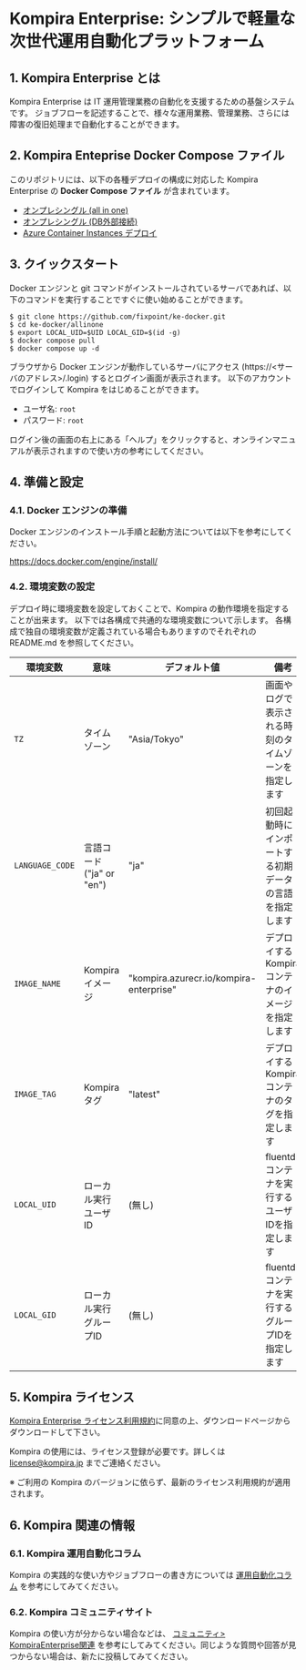 # Kompira Enterprise: シンプルで軽量な次世代運用自動化プラットフォーム

## 1. Kompira Enterprise とは

Kompira Enterprise は IT 運用管理業務の自動化を支援するための基盤システムです。
ジョブフローを記述することで、様々な運用業務、管理業務、さらには障害の復旧処理まで自動化することができます。

## 2. Kompira Enteprise Docker Compose ファイル

このリポジトリには、以下の各種デプロイの構成に対応した Kompira Enterprise の **Docker Compose ファイル** が含まれています。

* [オンプレシングル (all in one)][allinone]
* [オンプレシングル (DB外部接続)][withoutdb]
* [Azure Container Instances デプロイ][azureci]

[allinone]: https://github.com/fixpoint/ke-docker/allinone
[withoutdb]: https://github.com/fixpoint/ke-docker/withoutdb
[azureci]: https://github.com/fixpoint/ke-docker/azureci

## 3. クイックスタート

Docker エンジンと git コマンドがインストールされているサーバであれば、以下のコマンドを実行することですぐに使い始めることができます。

```
$ git clone https://github.com/fixpoint/ke-docker.git
$ cd ke-docker/allinone
$ export LOCAL_UID=$UID LOCAL_GID=$(id -g)
$ docker compose pull
$ docker compose up -d
```

ブラウザから Docker エンジンが動作しているサーバにアクセス (https://<サーバのアドレス>/.login) するとログイン画面が表示されます。
以下のアカウントでログインして Kompira をはじめることができます。

* ユーザ名: `root`
* パスワード: `root`

ログイン後の画面の右上にある「ヘルプ」をクリックすると、オンラインマニュアルが表示されますので使い方の参考にしてください。

## 4. 準備と設定
### 4.1. Docker エンジンの準備

Docker エンジンのインストール手順と起動方法については以下を参考にしてください。

https://docs.docker.com/engine/install/

### 4.2. 環境変数の設定

デプロイ時に環境変数を設定しておくことで、Kompira の動作環境を指定することが出来ます。
以下では各構成で共通的な環境変数について示します。
各構成で独自の環境変数が定義されている場合もありますのでそれぞれの README.md を参照してください。


| 環境変数        | 意味                        | デフォルト値                            | 備考                                                   |
| --------------- | --------------------------- | --------------------------------------- | ------------------------------------------------------ |
| `TZ`            | タイムゾーン                | "Asia/Tokyo"                            | 画面やログで表示される時刻のタイムゾーンを指定します   |
| `LANGUAGE_CODE` | 言語コード ("ja" or "en")   | "ja"                                    | 初回起動時にインポートする初期データの言語を指定します |
| `IMAGE_NAME`    | Kompira イメージ            | "kompira.azurecr.io/kompira-enterprise" | デプロイする Kompira コンテナのイメージを指定します    |
| `IMAGE_TAG`     | Kompira タグ                | "latest"                                | デプロイする Kompira コンテナのタグを指定します        |
| `LOCAL_UID`     | ローカル実行ユーザID        | (無し)                                  | fluentd コンテナを実行するユーザIDを指定します         |
| `LOCAL_GID`     | ローカル実行グループID      | (無し)                                  | fluentd コンテナを実行するグループIDを指定します       |

## 5. Kompira ライセンス

[Kompira Enterprise ライセンス利用規約](https://www.kompira.jp/Kompira_terms.pdf)に同意の上、ダウンロードページからダウンロードして下さい。

Kompira の使用には、ライセンス登録が必要です。詳しくは [license@kompira.jp](mailto:license@kompira.jp) までご連絡ください。

※ ご利用の Kompira のバージョンに依らず、最新のライセンス利用規約が適用されます。

## 6. Kompira 関連の情報

### 6.1. Kompira 運用自動化コラム

Kompira の実践的な使い方やジョブフローの書き方については [運用自動化コラム](https://www.kompira.jp/column/) を参考にしてみてください。

### 6.2. Kompira コミュニティサイト

Kompira の使い方が分からない場合などは、 [コミュニティ> KompiraEnterprise関連](https://kompira.zendesk.com/hc/ja/community/topics/360000014321-KompiraEnterprise%E9%96%A2%E9%80%A3) を参考にしてみてください。同じような質問や回答が見つからない場合は、新たに投稿してみてください。